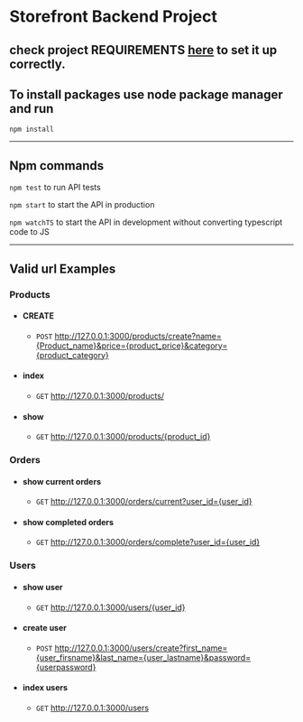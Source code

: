 # Storefront Backend Project

## check project REQUIREMENTS [here](REQUIREMENTS.md) to set it up correctly. 
## To install packages use node package manager and run
`npm install`

------
## Npm commands 

`npm test` to run API tests

`npm start` to start the API in production

`npm watchTS` to start the API in development without converting typescript code to JS

---
## Valid url Examples

### Products 
- #### CREATE
   - `POST` http://127.0.0.1:3000/products/create?name={Product_name}&price={product_price}&category={product_category}
- #### index
    - `GET` http://127.0.0.1:3000/products/
- #### show
    - `GET` http://127.0.0.1:3000/products/{product_id}

### Orders
  - #### show current orders
    - `GET` http://127.0.0.1:3000/orders/current?user_id={user_id}
  - #### show completed orders
    - `GET` http://127.0.0.1:3000/orders/complete?user_id={user_id}

### Users 

- #### show user
  - `GET` http://127.0.0.1:3000/users/{user_id}

- #### create user
  - `POST` http://127.0.0.1:3000/users/create?first_name={user_firsname}&last_name={user_lastname}&password={userpassword}

- #### index users
  - `GET` http://127.0.0.1:3000/users
